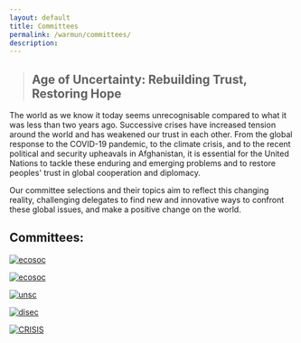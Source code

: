 ```yaml
---
layout: default
title: Committees
permalink: /warmun/committees/
description:
---
```

>## Age of Uncertainty: Rebuilding Trust, Restoring Hope

The world as we know it today seems unrecognisable compared to what it was less than two years ago. Successive crises have increased tension around the world and has weakened our trust in each other. From the global response to the COVID-19 pandemic, to the climate crisis, and to the recent political and security upheavals in Afghanistan, it is essential for the United Nations to tackle these enduring and emerging problems and to restore peoples' trust in global cooperation and diplomacy.

Our committee selections and their topics aim to reflect this changing reality, challenging delegates to find new and innovative ways to confront these global issues, and make a positive change on the world.



## Committees:



<a href="http://warwickun.org/warmun/committees/who">![ecosoc](https://warwickun.org/img/warmunpictures/TBDPicture.jpg)</a>

<a href="http://warwickun.org/warmun/committees/ecosoc">![ecosoc](https://warwickun.org/img/warmunpictures/TBDPicture.jpg)</a>

<a href="http://warwickun.org/warmun/committees/unsc">![unsc](https://warwickun.org/img/warmunpictures/TBDPicture.jpg)</a>

<a href="http://warwickun.org/warmun/committees/disec">![disec](https://warwickun.org/img/warmunpictures/TBDPicture.jpg)</a>

<a href="http://warwickun.org/warmun/committees/crisis"> ![CRISIS](https://warwickun.org/img/warmunpictures/TBDPicture.jpg) </a>

